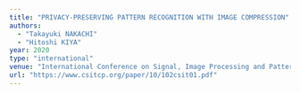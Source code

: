 ```yaml
---
title: "PRIVACY-PRESERVING PATTERN RECOGNITION WITH IMAGE COMPRESSION"
authors:
  - "Takayuki NAKACHI"
  - "Hitoshi KIYA"
year: 2020
type: "international"
venue: "International Conference on Signal, Image Processing and Pattern Recognition, Vol. 10, No. 2, Vienna, Austria, 2020-03-21."
url: "https://www.csitcp.org/paper/10/102csit01.pdf"
---
```

